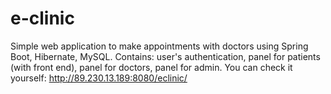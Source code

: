 # e-clinic
Simple web application to make appointments with doctors using Spring Boot, Hibernate, MySQL.
Contains:
user's authentication,
panel for patients (with front end),
panel for doctors,
panel for admin.
You can check it yourself: 
http://89.230.13.189:8080/eclinic/
